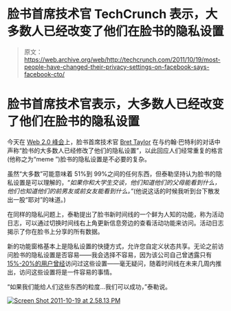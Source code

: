 # 脸书首席技术官 TechCrunch 表示，大多数人已经改变了他们在脸书的隐私设置

> 原文：<https://web.archive.org/web/http://techcrunch.com/2011/10/19/most-people-have-changed-their-privacy-settings-on-facebook-says-facebook-cto/>

# 脸书首席技术官表示，大多数人已经改变了他们在脸书的隐私设置

今天在 [Web 2.0 峰会](https://web.archive.org/web/20230203161510/http://www.web20summit.com/)上，脸书首席技术官 [Bret Taylor](https://web.archive.org/web/20230203161510/http://www.crunchbase.com/person/bret-taylor) 在与约翰·巴特利的对话中声称“脸书的大多数人已经修改了他们的隐私设置”，以此回应人们经常重复的格言(他称之为“meme ”)脸书的隐私设置是不必要的复杂。

虽然“大多数”可能意味着 51%到 99%之间的任何东西，但泰勒坚持认为脸书的隐私设置是可以理解的，“*如果你和大学生交谈，他们知道他们的父母能看到什么，他们也知道他们的前男友或前女友能看到什么。”*(他说这话的时候我听到台下散发出一股“耶对”的味道。)

在同样的隐私问题上，泰勒提出了脸书新时间线的一个鲜为人知的功能，称为活动日志，可以通过切换时间线右上角更新信息旁边的查看活动功能来访问。活动日志揭示了你在脸书上分享的所有数据。

新的功能窗格基本上是隐私设置的快捷方式，允许您自定义状态共享。无论之前访问脸书的隐私设置是否容易——我会选择不容易，因为该公司自己曾透露只有 [15%-20%的用户曾经](https://web.archive.org/web/20230203161510/http://gigaom.com/2009/12/09/for-facebook-more-privacy-means-more-public/)访问过这些设置——毫无疑问，随着时间线在未来几周内推出，访问这些设置将是一件容易的事情。

“如果我们能给人们这些东西的粒度…我们可以成功，”泰勒说。

[![](img/14eb6a38e603d6f7bf74bf0a3da34c30.png "Screen Shot 2011-10-19 at 2.58.13 PM")](https://web.archive.org/web/20230203161510/https://techcrunch.com/wp-content/uploads/2011/10/screen-shot-2011-10-19-at-2-58-13-pm.png)